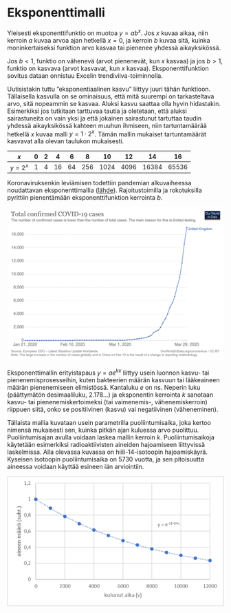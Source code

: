 # Eksponenttimalli

Yleisesti eksponenttifunktio on muotoa $y=ab^x$. Jos $x$ kuvaa aikaa, niin kerroin $a$ kuvaa arvoa ajan hetkellä $x=0$, ja kerroin $b$ kuvaa sitä, kuinka moninkertaiseksi funktion arvo kasvaa tai pienenee yhdessä aikayksikössä. 

Jos $b<1$, funktio on vähenevä (arvot pienenevät, kun $x$ kasvaa) ja jos $b>1$, funktio on kasvava (arvot kasvavat, kun $x$ kasvaa). Eksponenttifunktion sovitus dataan onnistuu Excelin trendiviiva-toiminnolla.

Uutisistakin tuttu ”eksponentiaalinen kasvu” liittyy juuri tähän funktioon. Tällaisella kasvulla on se ominaisuus, että mitä suurempi on tarkasteltava arvo, sitä nopeammin se kasvaa. Aluksi kasvu saattaa olla hyvin hidastakin. Esimerkiksi jos tutkitaan tarttuvaa tautia ja oletetaan, että aluksi sairastuneita on vain yksi ja että jokainen sairastunut tartuttaa taudin yhdessä aikayksikössä kahteen muuhun ihmiseen, niin tartuntamäärää hetkellä $x$ kuvaa malli $y=1\cdot 2^x$. Tämän mallin mukaiset tartuntamäärät kasvavat alla olevan taulukon mukaisesti. 

|$x$|0|2|4|6|8|10|12|14|16|
|-|-|-|-|-|-|--|--|--|--|
|$y=2^x$|1|4|16|64|256|1024|4096|16384|65536|

Koronaviruksenkin leviämisen todettiin pandemian alkuvaiheessa noudattavan eksponenttimallia ([lähde](https://theconversation.com/coronavirus-is-growing-exponentially-heres-what-that-really-means-134591)). Rajoitustoimilla ja rokotuksilla pyrittiin pienentämään eksponenttifunktion kerrointa $b$. 
 
![Eksponenttimalli, esim. 1](eksponentti1.png "Eksponenttimalli, esim. 1")

Eksponenttimallin erityistapaus $y=ae^{kx}$ liittyy usein luonnon kasvu- tai pienenemisprosesseihin, kuten bakteerien määrän kasvuun tai lääkeaineen määrän pienenemiseen elimistössä. Kantaluku $e$ on ns. Neperin luku (päättymätön desimaaliluku, 2.178...) ja eksponentin kerrointa $k$ sanotaan kasvu- tai pienenemiskertoimeksi (tai vaimenemis-, vähenemiskerroin) riippuen siitä, onko se positiivinen (kasvu) vai negatiivinen (väheneminen).

Tällaista mallia kuvataan usein parametrilla puoliintumisaika, joka kertoo nimensä mukaisesti sen, kuinka pitkän ajan kuluessa arvo puolittuu. Puoliintumisajan avulla voidaan laskea mallin kerroin $k$. Puoliintumisaikoja käytetään esimerkiksi radioaktiivisten aineiden hajoamiseen liittyvissä laskelmissa. Alla olevassa kuvassa on hiili-14-isotoopin hajoamiskäyrä. Kyseisen isotoopin puoliintumisaika on 5730 vuotta, ja sen pitoisuutta aineessa voidaan käyttää esineen iän arviointiin.

![Eksponenttimalli, esim. 2](eksponentti2.png "Eksponenttimalli, esim. 2")